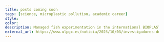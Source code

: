 ```yaml
---
title: posts coming soon
tags: [science, microplastic pollution, academic career]
style: 
color: 
description: Managed fish experimentation in the international BIOPLAST mesocosm study led by ULPGC’s ECOAQUA/EOMAR, assessing the ecological impacts of biodegradable versus conventional plastics on marine communities.
external_url: https://www.ulpgc.es/noticia/2023/10/03/investigadores-del-instituto-ecoaqua-lidera-experimento-internacional-investigar
---
```

